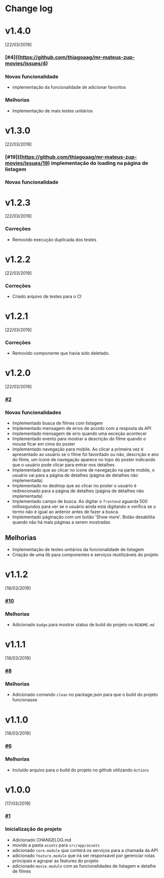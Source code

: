 # Change log

# v1.4.0
[22/03/2019]
### [#4]((https://github.com/thiagoaag/mr-mateus-zup-movies/issues/4) 
### Novas funcionalidade 
 - implementação da funcionalidade de adicionar favoritos
### Melhorias 
 - Implementação de mais testes unitários

# v1.3.0
[22/03/2019]
### [#19]((https://github.com/thiagoaag/mr-mateus-zup-movies/issues/19) implementação do loading na página de listagem
### Novas funcionalidade 
# v1.2.3
[22/03/2019]
### Correções 
 - Removido execução duplicada dos testes
# v1.2.2
[22/03/2019]
### Correções 
 - Criado arquivo de testes para o CI
# v1.2.1
[22/03/2019]
### Correções 
 - Removido componente que havia sido deletado.
# v1.2.0
[22/03/2019]
### [#2](https://github.com/thiagoaag/mr-mateus-zup-movies/issues/2) 
### Novas funcionalidades
 - Implementado busca de filmes com listagem
 - Implementado mensagem de erros de acordo com a resposta da API
 - Implementado mensagem de erro quando uma exceção acontecer
 - Implementado evento para mostrar a descrição do filme quando o mouse ficar em cima do poster
 - Implementado navegação para mobile. Ao clicar a primeira vez é apresentado ao usuário se o filme foi favoritado ou não, descrição e ano do filme, um ícone de navegação aparece no topo do poster indicando que o usuário pode clicar para entrar nos detalhes
 - Implementado que ao clicar no ícone de navegação na parte mobile, o usuário vai para a página de detalhes (página de detalhes não implementada)
 - Implementado no desktop que ao clicar no poster o usuário é redirecionado para a página de detalhes (página de detalhes não implementada)
 - Implementado campo de busca. Ao digitar o ```frontend``` aguarda 500 millisegundos para ver se o usuário ainda está digitando e verifica se o termo não é igual ao anterior antes de fazer a busca.
 - Implementado páginação com um botão 'Show more'. Botão desabilita quando não há mais páginas a serem mostradas
 ## Melhorias 
 - Implementação de testes unitários da funcionalidade de listagem
 - Criação de uma lib para componentes e serviços reutilizáveis do projeto


# v1.1.2
[18/03/2019]
### [#10](https://github.com/thiagoaag/mr-mateus-zup-movies/issues/10) 
### Melhorias
 - Adicionado ```badge``` para mostrar status de build do projeto no ```README.md```

# v1.1.1
[18/03/2019]

### [#8](https://github.com/thiagoaag/mr-mateus-zup-movies/issues/8) 
### Melhorias
 - Adicionado comando ```clean``` no package.json para que o build do projeto funcionasse

# v1.1.0
[18/03/2019]
### [#6](https://github.com/thiagoaag/mr-mateus-zup-movies/issues/6)
### Melhorias
 - Incluído arquivo para o build do projeto no github utilizando ```Actions```

# v1.0.0 
[17/03/2019]

### [#1](https://github.com/thiagoaag/mr-mateus-zup-movies/issues/1)
### Inicialização do projeto
 - Adicionado CHANGELOG.md
 - movido a pasta ```assets``` para ```src/app/assets```
 - adicionado ```core.module``` que conterá os serviços para a chamada da API
 - adicionado ```feature.module``` que irá ser responsável por gerenciar rotas principais e agrupar as features do projeto
 - adicionado ```movie.module``` com as funcionalidades de listagem e detalhe de filmes